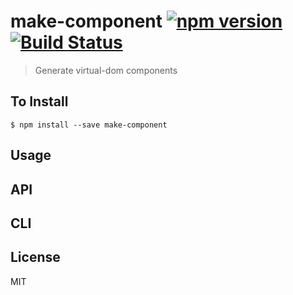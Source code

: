 make-component [![npm version](https://badge.fury.io/js/make-component.svg)](http://badge.fury.io/js/make-component) [![Build Status](https://travis-ci.org/chinedufn/make-component.svg?branch=master)](https://travis-ci.org/chinedufn/make-component)
==============

> Generate virtual-dom components

## To Install

```
$ npm install --save make-component
```

## Usage

## API

## CLI

## License

MIT
